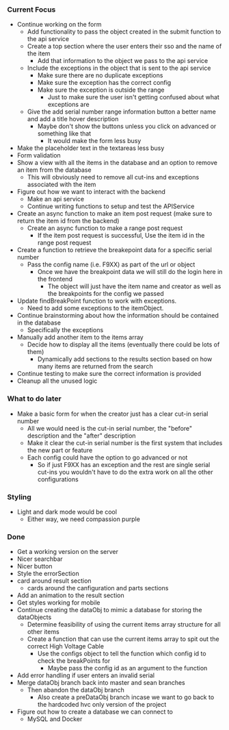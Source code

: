 ### Current Focus
* Continue working on the form
    * Add functionality to pass the object created in the submit function to the api service
    * Create a top section where the user enters their sso and the name of the item
        * Add that information to the object we pass to the api service
    * Include the exceptions in the object that is sent to the api service
        * Make sure there are no duplicate exceptions
        * Make sure the exception has the correct config
        * Make sure the exception is outside the range
            * Just to make sure the user isn't getting confused about what exceptions are
    * Give the add serial number range information button a better name and add a title hover description
        * Maybe don't show the buttons unless you click on advanced or something like that
            * It would make the form less busy
* Make the placeholder text in the textareas less busy
* Form validation
* Show a view with all the items in the database and an option to remove an item from the database
    * This will obviously need to remove all cut-ins and exceptions associated with the item
* Figure out how we want to interact with the backend
    * Make an api service
    * Continue writing functions to setup and test the APIService 
* Create an async function to make an item post request (make sure to return the item id from the backend)
    * Create an async function to make a range post request 
        * If the item post request is successful, Use the item id in the range post request
* Create a function to retrieve the breakepoint data for a specific serial number
    * Pass the config name (i.e. F9XX) as part of the url or object
        * Once we have the breakpoint data we will still do the login here in the frontend
            * The object will just have the item name and creator as well as the breakpoints for the config we passed
* Update findBreakPoint function to work with exceptions.
    * Need to add some exceptions to the itemObject.
* Continue brainstorming about how the information should be contained in the database
    * Specifically the exceptions
* Manually add another item to the items array
    * Decide how to display all the items (eventually there could be lots of them)
        * Dynamically add sections to the results section based on how many items are returned from the search
* Continue testing to make sure the correct information is provided
* Cleanup all the unused logic

### What to do later
* Make a basic form for when the creator just has a clear cut-in serial number
    * All we would need is the cut-in serial number, the "before" description and the "after" description
    * Make it clear the cut-in serial number is the first system that includes the new part or feature
    * Each config could have the option to go advanced or not
        * So if just F9XX has an exception and the rest are single serial cut-ins you wouldn't have to do the extra work on all the other configurations

### Styling
* Light and dark mode would be cool
    * Either way, we need compassion purple

### Done
* Get a working version on the server
* Nicer searchbar
* Nicer button
* Style the errorSection
* card around result section
    * cards around the canfiguration and parts sections
* Add an animation to the result section
* Get styles working for mobile
* Continue creating the dataObj to mimic a database for storing the dataObjects
    * Determine feasibility of using the current items array structure for all other items
    * Create a function that can use the current items array to spit out the correct High Voltage Cable 
        * Use the configs object to tell the function which config id to check the breakPoints for
            * Maybe pass the config id as an argument to the function
* Add error handling if user enters an invalid serial
* Merge dataObj branch back into master and sean branches
    * Then abandon the dataObj branch
        * Also create a preDataObj branch incase we want to go back to the hardcoded hvc only version of the project
* Figure out how to create a database we can connect to
    * MySQL and Docker
